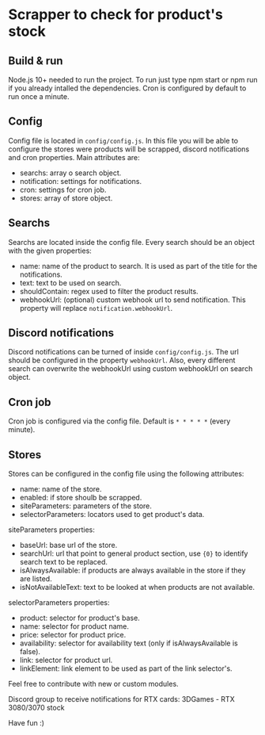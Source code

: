 # Scrapper to check for product's stock

## Build & run

Node.js 10+ needed to run the project.
To run just type npm start or npm run if you already intalled the dependencies. Cron is configured by default to run once a minute.

## Config

Config file is located in `config/config.js`. In this file you will be able to configure the stores were products will be scrapped, discord notifications and cron properties.
Main attributes are:
* searchs: array o search object.
* notification: settings for notifications.
* cron: settings for cron job.
* stores: array of store object.

## Searchs

Searchs are located inside the config file. Every search should be an object with the given properties:
* name: name of the product to search. It is used as part of the title for the notifications.
* text: text to be used on search.
* shouldContain: regex used to filter the product results. 
* webhookUrl: (optional) custom webhook url to send notification. This property will replace `notification.webhookUrl`.

## Discord notifications

Discord notifications can be turned of inside `config/config.js`. The url should be configured in the property `webhookUrl`.
Also, every different search can overwrite the webhookUrl using custom webhookUrl on search object.

## Cron job

Cron job is configured via the config file. Default is `* * * * *` (every minute).

## Stores

Stores can be configured in the config file using the following attributes:
* name: name of the store.
* enabled: if store shoulb be scrapped.
* siteParameters: parameters of the store.
* selectorParameters: locators used to get product's data.

siteParameters properties:
* baseUrl: base url of the store.
* searchUrl: url that point to general product section, use `{0}` to identify search text to be replaced.
* isAlwaysAvailable: if products are always available in the store if they are listed.
* isNotAvailableText: text to be looked at when products are not available.

selectorParameters properties:
* product: selector for product's base.
* name: selector for product name.
* price: selector for product price.
* availability: selector for availability text (only if isAlwaysAvailable is false).
* link: selector for product url.
* linkElement: link element to be used as part of the link selector's.

Feel free to contribute with new or custom modules.

Discord group to receive notifications for RTX cards: 3DGames - RTX 3080/3070 stock

Have fun :)
